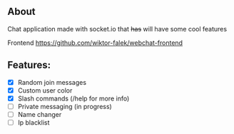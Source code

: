 ## About
Chat application made with socket.io that ~~has~~ will have some cool features

Frontend https://github.com/wiktor-falek/webchat-frontend

## Features:
- [x] Random join messages
- [x] Custom user color  
- [x] Slash commands (/help for more info)
- [ ] Private messaging (in progress)
- [ ] Name changer
- [ ] Ip blacklist
